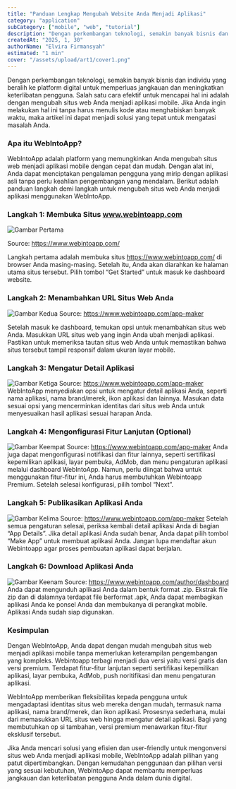 ```yaml
---
title: "Panduan Lengkap Mengubah Website Anda Menjadi Aplikasi"
category: "application"
subCategory: ["mobile", "web", "tutorial"]
description: "Dengan perkembangan teknologi, semakin banyak bisnis dan individu yang beralih ke platform digital untuk memperluas jangkauan dan meningkatkan keterlibatan pengguna. Salah satu cara efektif untuk mencapai hal ini adalah dengan mengubah situs web Anda menjadi aplikasi mobile. Jika Anda ingin melakukan hal ini tanpa harus menulis kode atau menghabiskan banyak waktu, maka artikel ini dapat menjadi solusi yang tepat untuk mengatasi masalah Anda."
createdAt: "2025, 1, 30"
authorName: "Elvira Firmansyah"
estimated: "1 min"
cover: "/assets/upload/art1/cover1.png"
---
```


Dengan perkembangan teknologi, semakin banyak bisnis dan individu yang beralih ke platform digital untuk memperluas jangkauan dan meningkatkan keterlibatan pengguna. Salah satu cara efektif untuk mencapai hal ini adalah dengan mengubah situs web Anda menjadi aplikasi mobile. Jika Anda ingin melakukan hal ini tanpa harus menulis kode atau menghabiskan banyak waktu, maka artikel ini dapat menjadi solusi yang tepat untuk mengatasi masalah Anda.

### Apa itu WebIntoApp?
WebIntoApp adalah platform yang memungkinkan Anda mengubah situs web menjadi aplikasi mobile dengan cepat dan mudah. Dengan alat ini, Anda dapat menciptakan pengalaman pengguna yang mirip dengan aplikasi asli tanpa perlu keahlian pengembangan yang mendalam. Berikut adalah panduan langkah demi langkah untuk mengubah situs web Anda menjadi aplikasi menggunakan WebIntoApp.


### Langkah 1: Membuka Situs www.webintoapp.com
![Gambar Pertama](/assets/upload/art1/sub1.png)

<span>Source: https://www.webintoapp.com/</span>

Langkah pertama adalah membuka situs https://www.webintoapp.com/ di browser Anda masing-masing. Setelah itu, Anda akan diarahkan ke halaman utama situs tersebut. Pilih tombol “Get Started” untuk masuk ke dashboard website.


### Langkah 2: Menambahkan URL Situs Web Anda
![Gambar Kedua](/assets/upload/art1/sub2.png)
<span>Source: https://www.webintoapp.com/app-maker</span>

Setelah masuk ke dashboard, temukan opsi untuk menambahkan situs web Anda. Masukkan URL situs web yang ingin Anda ubah menjadi aplikasi. Pastikan untuk memeriksa tautan situs web Anda untuk memastikan bahwa situs tersebut tampil responsif dalam ukuran layar mobile.

### Langkah 3: Mengatur Detail Aplikasi
![Gambar Ketiga](/assets/upload/art1/sub3.png)
<span>Source: https://www.webintoapp.com/app-maker</span>
WebIntoApp menyediakan opsi untuk mengatur detail aplikasi Anda, seperti nama aplikasi, nama brand/merek, ikon aplikasi dan lainnya. Masukan data sesuai opsi yang mencerminkan identitas dari situs web Anda untuk menyesuaikan hasil aplikasi sesuai harapan Anda.

### Langkah 4: Mengonfigurasi Fitur Lanjutan (Optional)
![Gambar Keempat](/assets/upload/art1/sub4.png)
<span>Source: https://www.webintoapp.com/app-maker</span>
Anda juga dapat mengonfigurasi notifikasi dan fitur lainnya, seperti sertifikasi kepemilikan aplikasi, layar pembuka, AdMob, dan menu pengaturan aplikasi melalui dashboard WebIntoApp. Namun, perlu diingat bahwa untuk menggunakan fitur-fitur ini, Anda harus membutuhkan Webintoapp Premium. Setelah selesai konfigurasi, pilih tombol “Next”.

### Langkah 5: Publikasikan Aplikasi Anda
![Gambar Kelima](/assets/upload/art1/sub5.png)
<span>Source: https://www.webintoapp.com/app-maker</span>
Setelah semua pengaturan selesai, periksa kembali detail aplikasi Anda di bagian “App Details”. Jika detail aplikasi Anda sudah benar, Anda dapat pilih tombol “Make App” untuk membuat aplikasi Anda. Jangan lupa mendaftar akun Webintoapp agar proses pembuatan aplikasi dapat berjalan.

### Langkah 6: Download Aplikasi Anda
![Gambar Keenam](/assets/upload/art1/sub6.png)
<span>Source: https://www.webintoapp.com/author/dashboard</span>
Anda dapat mengunduh aplikasi Anda dalam bentuk format .zip. Ekstrak file zip dan di dalamnya terdapat file berformat .apk, Anda dapat membagikan aplikasi Anda ke ponsel Anda dan membukanya di perangkat mobile. Aplikasi Anda sudah siap digunakan.

### Kesimpulan
Dengan WebIntoApp, Anda dapat dengan mudah mengubah situs web menjadi aplikasi mobile tanpa memerlukan keterampilan pengembangan yang kompleks. Webintoapp terbagi menjadi dua versi yaitu versi gratis dan versi premium. Terdapat fitur-fitur lanjutan seperti sertifikasi kepemilikan aplikasi, layar pembuka, AdMob, push noritifikasi dan menu pengaturan aplikasi.

WebIntoApp memberikan fleksibilitas kepada pengguna untuk mengadaptasi identitas situs web mereka dengan mudah, termasuk nama aplikasi, nama brand/merek, dan ikon aplikasi. Prosesnya sederhana, mulai dari memasukkan URL situs web hingga mengatur detail aplikasi. Bagi yang membutuhkan op si tambahan, versi premium menawarkan fitur-fitur eksklusif tersebut.

Jika Anda mencari solusi yang efisien dan user-friendly untuk mengonversi situs web Anda menjadi aplikasi mobile, WebIntoApp adalah pilihan yang patut dipertimbangkan. Dengan kemudahan penggunaan dan pilihan versi yang sesuai kebutuhan, WebIntoApp dapat membantu memperluas jangkauan dan keterlibatan pengguna Anda dalam dunia digital.
